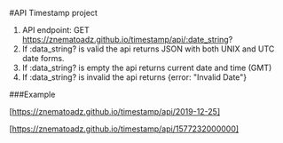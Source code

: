 #API Timestamp project

1. API endpoint: GET https://znematoadz.github.io/timestamp/api/:date_string?
2. If :data_string? is valid the api returns JSON with both UNIX and UTC date forms.
3. If :data_string? is empty the api returns current date and time (GMT)
4. If :data_string? is invalid the api returns {error: "Invalid Date"}

###Example

[https://znematoadz.github.io/timestamp/api/2019-12-25]

[https://znematoadz.github.io/timestamp/api/1577232000000]
